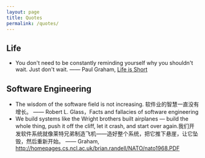 ```yaml
---
layout: page
title: Quotes
permalink: /quotes/
---
```


## Life


* You don't need to be constantly reminding yourself why you shouldn't wait. Just don't wait.
—— Paul Graham, [Life is Short](http://paulgraham.com/vb.html)

## Software Engineering

* The wisdom of the software field is not increasing.
软件业的智慧一直没有增长。
—— Robert L. Glass，Facts and fallacies of software engineering
* We build systems like the Wright brothers built airplanes — build the whole thing, push it off the cliff, let it crash, and start over again.我们开发软件系统就像莱特兄弟制造飞机——造好整个系统，把它推下悬崖，让它坠毁，然后重新开始。
—— Graham, <http://homepages.cs.ncl.ac.uk/brian.randell/NATO/nato1968.PDF>